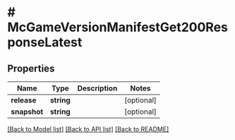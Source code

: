 # # McGameVersionManifestGet200ResponseLatest

## Properties

Name | Type | Description | Notes
------------ | ------------- | ------------- | -------------
**release** | **string** |  | [optional]
**snapshot** | **string** |  | [optional]

[[Back to Model list]](../../README.md#models) [[Back to API list]](../../README.md#endpoints) [[Back to README]](../../README.md)
